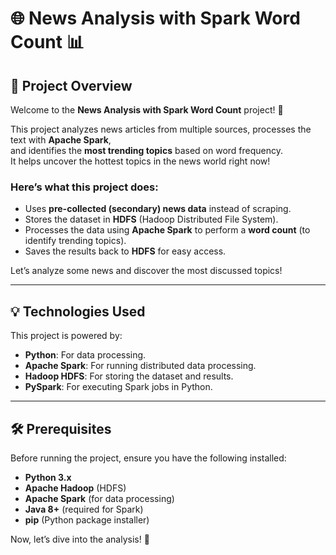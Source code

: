 
# 🌐 News Analysis with Spark Word Count 📊  

## 🚀 Project Overview  

Welcome to the **News Analysis with Spark Word Count** project! 🎉  

This project analyzes news articles from multiple sources, processes the text with **Apache Spark**,  
and identifies the **most trending topics** based on word frequency.  
It helps uncover the hottest topics in the news world right now!  

### Here’s what this project does:  
- Uses **pre-collected (secondary) news data** instead of scraping.  
- Stores the dataset in **HDFS** (Hadoop Distributed File System).  
- Processes the data using **Apache Spark** to perform a **word count** (to identify trending topics).  
- Saves the results back to **HDFS** for easy access.  

Let’s analyze some news and discover the most discussed topics!  

---

## 💡 Technologies Used  

This project is powered by:  

- **Python**: For data processing.  
- **Apache Spark**: For running distributed data processing.  
- **Hadoop HDFS**: For storing the dataset and results.  
- **PySpark**: For executing Spark jobs in Python.  

---

## 🛠️ Prerequisites  

Before running the project, ensure you have the following installed:  

- **Python 3.x**  
- **Apache Hadoop** (HDFS)  
- **Apache Spark** (for data processing)  
- **Java 8+** (required for Spark)  
- **pip** (Python package installer)  

Now, let’s dive into the analysis! 🚀
